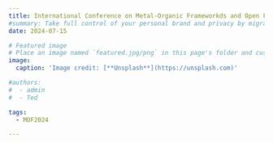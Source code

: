```yaml
---
title: International Conference on Metal-Organic Frameworkds and Open Framework Compounds (MOF), Singapore
#summary: Take full control of your personal brand and privacy by migrating away from the big tech platforms!
date: 2024-07-15

# Featured image
# Place an image named `featured.jpg/png` in this page's folder and customize its options here.
image:
  caption: 'Image credit: [**Unsplash**](https://unsplash.com)'

#authors:
#  - admin
#  - Ted

tags:
  - MOF2024

---
```

